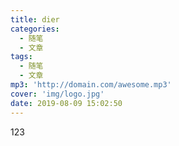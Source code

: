```yaml
---
title: dier
categories:
  - 随笔
  - 文章
tags:
  - 随笔
  - 文章
mp3: 'http://domain.com/awesome.mp3'
cover: 'img/logo.jpg'
date: 2019-08-09 15:02:50
---
```


123